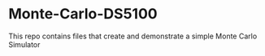# Monte-Carlo-DS5100
This repo contains files that create and demonstrate a simple Monte Carlo Simulator
